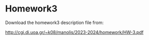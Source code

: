 # Homework3
Download the homework3 description file from:

http://cgi.di.uoa.gr/~k08/manolis/2023-2024/homework/HW-3.pdf
